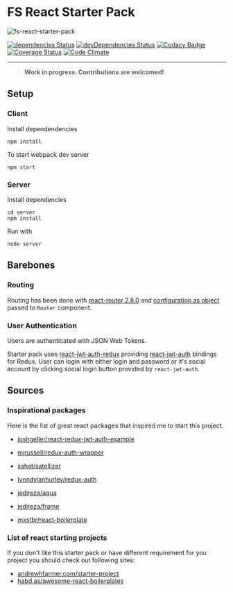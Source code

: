 # FS React Starter Pack
![fs-react-starter-pack](https://cloud.githubusercontent.com/assets/10958238/19007584/a5839d9e-875d-11e6-9629-38f468fca30f.jpg)


[![dependencies Status](https://david-dm.org/fullstackforger/fs-react-starter-pack/status.svg)](https://david-dm.org/fullstackforger/fs-react-starter-pack)
[![devDependencies Status](https://david-dm.org/fullstackforger/fs-react-starter-pack/dev-status.svg)](https://david-dm.org/fullstackforger/fs-react-starter-pack?type=dev)
[![Codacy Badge](https://api.codacy.com/project/badge/Grade/ff404c431141498d88306b538dc7e44e)](https://www.codacy.com/app/fullstackforger/fs-react-starter-pack?utm_source=github.com&amp;utm_medium=referral&amp;utm_content=fullstackforger/fs-react-starter-pack&amp;utm_campaign=Badge_Grade)
[![Coverage Status](https://coveralls.io/repos/github/fullstackforger/fs-react-starter-pack/badge.svg?branch=master)](https://coveralls.io/github/fullstackforger/fs-react-starter-pack?branch=master)
[![Code Climate](https://codeclimate.com/github/fullstackforger/fs-react-starter-pack/badges/gpa.svg)](https://codeclimate.com/github/fullstackforger/fs-react-starter-pack)

---

> **Work in progress. Contributions are welcomed!**

## Setup

### Client

Install dependendencies
```
npm install
```

To start webpack dev server
```
npm start
```

### Server

Install dependencies
```
cd server
npm install
```

Run with
```
node server
```

## Barebones

### Routing

Routing has been done with [react-router 2.8.0][react-router] and [configuration as object][react-router-conf] passed to `Router` component.

[react-router]: https://github.com/reactjs/react-router/blob/v2.8.0/
[react-router-conf]: https://github.com/reactjs/react-router/blob/v2.8.0/docs/guides/RouteConfiguration.md#configuration-with-plain-routes

### User Authentication

Users are authenticated with JSON Web Tokens.

Starter pack uses [react-jwt-auth-redux][react-jwt-auth-redux] providing [react-jwt-auth][react-jwt-auth] bindings for Redux. 
User can login with either login and password or it's social account by clicking social login button provided 
by `react-jwt-auth`.

## Sources

### Inspirational packages

Here is the list of great react packages that inspired me to start this project.

* [joshgeller/react-redux-jwt-auth-example](https://github.com/joshgeller/react-redux-jwt-auth-example)
* [mjrussell/redux-auth-wrapper](https://github.com/mjrussell/redux-auth-wrapper)
* [sahat/satellizer](https://github.com/sahat/satellizer)
* [lynndylanhurley/redux-auth](https://github.com/lynndylanhurley/redux-auth)
* [jedireza/aqua](https://github.com/jedireza/aqua)
* [jedireza/frame](https://github.com/jedireza/frame)

* [mxstbr/react-boilerplate](https://github.com/mxstbr/react-boilerplate)

### List of react starting projects

If you don't like this starter pack or have different requirement for you project you should check out following sites:

* [andrewhfarmer.com/starter-project](http://andrewhfarmer.com/starter-project)
* [habd.as/awesome-react-boilerplates](https://habd.as/awesome-react-boilerplates)


<!-- references --> 

[redux]: http://redux.js.org/
[react-jwt-auth]: https://github.com/fullstackforger/react-jwt-auth
[react-jwt-auth-redux]: https://github.com/fullstackforger/react-jwt-auth-redux